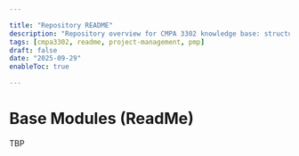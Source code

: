 ```yaml
---

title: "Repository README"
description: "Repository overview for CMPA 3302 knowledge base: structure, topic, and purpose."
tags: [cmpa3302, readme, project-management, pmp]
draft: false
date: "2025-09-29"
enableToc: true

---
```


# Base Modules (ReadMe)

TBP
